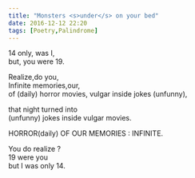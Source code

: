 ```yaml
---
title: "Monsters <s>under</s> on your bed"
date: 2016-12-12 22:20
tags: [Poetry,Palindrome]
---
```


14 only, was I,  
but, you were 19.  

Realize,do you,  
Infinite memories,our,  
of (daily) horror movies, vulgar inside jokes (unfunny),  

that night turned into  
(unfunny) jokes inside vulgar movies.  

HORROR(daily) OF OUR MEMORIES : INFINITE.

You do realize ?  
19 were you  
but I was only 14.
